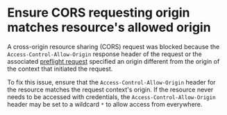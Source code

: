 # Ensure CORS requesting origin matches resource's allowed origin

A cross-origin resource sharing (CORS) request was blocked because the `Access-Control-Allow-Origin` response header of the request or the associated [preflight request](issueCorsPreflightRequest) specified an origin different from the origin of the context that initiated the request.

To fix this issue, ensure that the `Access-Control-Allow-Origin` header for the resource matches the request context's origin. If the resource never needs to be accessed with credentials, the `Access-Control-Allow-Origin` header may be set to a wildcard `*` to allow access from everywhere.

